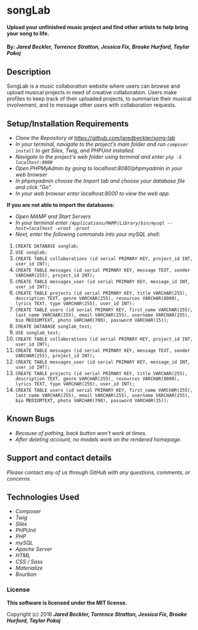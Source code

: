# songLab

#### Upload your unfinished music project and find other artists to help bring your song to life.

#### By: _**Jared Beckler, Torrence Stratton, Jessica Fix, Brooke Hurford, Taylor Pokoj**_

## Description

SongLab is a music collaboration website where users can browse and upload musical projects in need of creative collaboration. Users make profiles to keep track of their uploaded projects, to summarize their musical involvement, and to message other users with collaboration requests.

## Setup/Installation Requirements

* _Clone the Repository at_ https://github.com/jaredbeckler/song-lab
* _In your terminal, navigate to the project's main folder and run `composer install` to get Silex, Twig, and PHPUnit installed._
* _Navigate to the project's web folder using terminal and enter `php -S localhost:8000`_
* _Open PHPMyAdmin by going to localhost:8080/phpmyadmin in your web browser_
* _In phpmyadmin choose the Import tab and choose your database file and click "Go"._
* _In your web browser enter localhost:8000 to view the web app._

**If you are not able to import the databases:**
* _Open MAMP and Start Servers_
* _In your terminal enter `/Applications/MAMP/Library/bin/mysql --host=localhost -uroot -proot`_
* _Next, enter the following commands into your mySQL shell:_
1. `CREATE DATABASE songlab;`
2. `USE songlab;`
3. `CREATE TABLE collaborations (id serial PRIMARY KEY, project_id INT, user_id INT);`
4. `CREATE TABLE messages (id serial PRIMARY KEY, message TEXT, sender VARCHAR(255), project_id INT);`
5. `CREATE TABLE messages_user (id serial PRIMARY KEY, message_id INT, user_id INT);`
6. `CREATE TABLE projects (id serial PRIMARY KEY, title VARCHAR(255), description TEXT, genre VARCHAR(255), resources VARCHAR(8000), lyrics TEXT, type VARCHAR(255), user_id INT);`
7. `CREATE TABLE users (id serial PRIMARY KEY, first_name VARCHAR(255), last_name VARCHAR(255), email VARCHAR(255), username VARCHAR(255), bio MEDIUMTEXT, photo VARCHAR(700), password VARCHAR(15));`
8. `CREATE DATABASE songlab_test;`
9. `USE songlab_test;`
10. `CREATE TABLE collaborations (id serial PRIMARY KEY, project_id INT, user_id INT);`
11. `CREATE TABLE messages (id serial PRIMARY KEY, message TEXT, sender VARCHAR(255), project_id INT);`
12. `CREATE TABLE messages_user (id serial PRIMARY KEY, message_id INT, user_id INT);`
13. `CREATE TABLE projects (id serial PRIMARY KEY, title VARCHAR(255), description TEXT, genre VARCHAR(255), resources VARCHAR(8000), lyrics TEXT, type VARCHAR(255), user_id INT);`
14. `CREATE TABLE users (id serial PRIMARY KEY, first_name VARCHAR(255), last_name VARCHAR(255), email VARCHAR(255), username VARCHAR(255), bio MEDIUMTEXT, photo VARCHAR(700), password VARCHAR(15));`


## Known Bugs

* _Because of pathing, back button won't work at times._
* _After deleting account, no modals work on the rendered homepage._

## Support and contact details

_Please contact any of us through GitHub with any questions, comments, or concerns._

## Technologies Used

* _Composer_
* _Twig_
* _Silex_
* _PHPUnit_
* _PHP_
* _mySQL_
* _Apache Server_
* _HTML_
* _CSS / Sass_
* _Materialize_
* _Bourbon_

### License

**This software is licensed under the MIT license.**

Copyright (c) 2016 **_Jared Beckler, Torrence Stratton, Jessica Fix, Brooke Hurford, Taylor Pokoj_**

